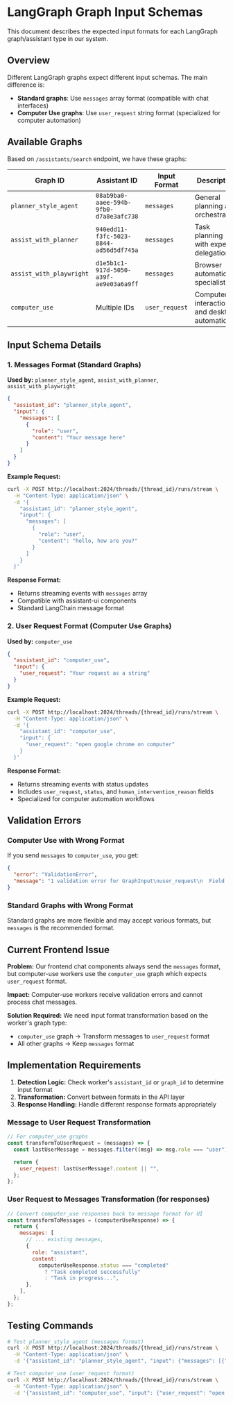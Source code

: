 # LangGraph Graph Input Schemas

This document describes the expected input formats for each LangGraph graph/assistant type in our system.

## Overview

Different LangGraph graphs expect different input schemas. The main difference is:

- **Standard graphs**: Use `messages` array format (compatible with chat interfaces)
- **Computer Use graphs**: Use `user_request` string format (specialized for computer automation)

## Available Graphs

Based on `/assistants/search` endpoint, we have these graphs:

| Graph ID                 | Assistant ID                           | Input Format   | Description                                 |
| ------------------------ | -------------------------------------- | -------------- | ------------------------------------------- |
| `planner_style_agent`    | `08ab9ba0-aaee-594b-9fb0-d7a8e3afc738` | `messages`     | General planning and orchestration          |
| `assist_with_planner`    | `940edd11-f3fc-5023-8844-ad56d5df745a` | `messages`     | Task planning with expert delegation        |
| `assist_with_playwright` | `d1e5b1c1-917d-5050-a39f-ae9e03a6a9ff` | `messages`     | Browser automation specialist               |
| `computer_use`           | Multiple IDs                           | `user_request` | Computer interaction and desktop automation |

## Input Schema Details

### 1. Messages Format (Standard Graphs)

**Used by:** `planner_style_agent`, `assist_with_planner`, `assist_with_playwright`

```json
{
  "assistant_id": "planner_style_agent",
  "input": {
    "messages": [
      {
        "role": "user",
        "content": "Your message here"
      }
    ]
  }
}
```

**Example Request:**

```bash
curl -X POST http://localhost:2024/threads/{thread_id}/runs/stream \
  -H "Content-Type: application/json" \
  -d '{
    "assistant_id": "planner_style_agent",
    "input": {
      "messages": [
        {
          "role": "user",
          "content": "hello, how are you?"
        }
      ]
    }
  }'
```

**Response Format:**

- Returns streaming events with `messages` array
- Compatible with assistant-ui components
- Standard LangChain message format

### 2. User Request Format (Computer Use Graphs)

**Used by:** `computer_use`

```json
{
  "assistant_id": "computer_use",
  "input": {
    "user_request": "Your request as a string"
  }
}
```

**Example Request:**

```bash
curl -X POST http://localhost:2024/threads/{thread_id}/runs/stream \
  -H "Content-Type: application/json" \
  -d '{
    "assistant_id": "computer_use",
    "input": {
      "user_request": "open google chrome on computer"
    }
  }'
```

**Response Format:**

- Returns streaming events with status updates
- Includes `user_request`, `status`, and `human_intervention_reason` fields
- Specialized for computer automation workflows

## Validation Errors

### Computer Use with Wrong Format

If you send `messages` to `computer_use`, you get:

```json
{
  "error": "ValidationError",
  "message": "1 validation error for GraphInput\nuser_request\n  Field required [type=missing, input_value={}, input_type=dict]"
}
```

### Standard Graphs with Wrong Format

Standard graphs are more flexible and may accept various formats, but `messages` is the recommended format.

## Current Frontend Issue

**Problem:** Our frontend chat components always send the `messages` format, but computer-use workers use the `computer_use` graph which expects `user_request` format.

**Impact:** Computer-use workers receive validation errors and cannot process chat messages.

**Solution Required:** We need input format transformation based on the worker's graph type:

- `computer_use` graph → Transform messages to `user_request` format
- All other graphs → Keep `messages` format

## Implementation Requirements

1. **Detection Logic:** Check worker's `assistant_id` or `graph_id` to determine input format
2. **Transformation:** Convert between formats in the API layer
3. **Response Handling:** Handle different response formats appropriately

### Message to User Request Transformation

```javascript
// For computer_use graphs
const transformToUserRequest = (messages) => {
  const lastUserMessage = messages.filter((msg) => msg.role === "user").pop();

  return {
    user_request: lastUserMessage?.content || "",
  };
};
```

### User Request to Messages Transformation (for responses)

```javascript
// Convert computer_use responses back to message format for UI
const transformToMessages = (computerUseResponse) => {
  return {
    messages: [
      // ... existing messages,
      {
        role: "assistant",
        content:
          computerUseResponse.status === "completed"
            ? "Task completed successfully"
            : "Task in progress...",
      },
    ],
  };
};
```

## Testing Commands

```bash
# Test planner_style_agent (messages format)
curl -X POST http://localhost:2024/threads/{thread_id}/runs/stream \
  -H "Content-Type: application/json" \
  -d '{"assistant_id": "planner_style_agent", "input": {"messages": [{"role": "user", "content": "hello"}]}}'

# Test computer_use (user_request format)
curl -X POST http://localhost:2024/threads/{thread_id}/runs/stream \
  -H "Content-Type: application/json" \
  -d '{"assistant_id": "computer_use", "input": {"user_request": "open chrome"}}'
```
